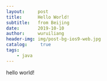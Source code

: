 ```yaml
---
layout:     post
title:      Hello World!
subtitle:   from Beijing
date:       2019-10-10
author:     wuruiliang
header-img: img/post-bg-ios9-web.jpg
catalog: 	 true
tags:
    - java
---
```

hello world!

